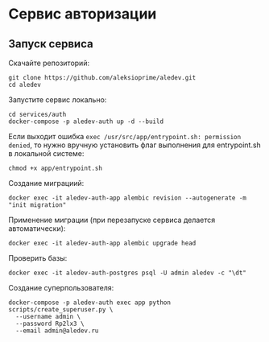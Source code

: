 # Сервис авторизации

## Запуск сервиса

Скачайте репозиторий:
```
git clone https://github.com/aleksioprime/aledev.git
cd aledev
```

Запустите сервис локально:
```
cd services/auth
docker-compose -p aledev-auth up -d --build
```

Если выходит ошибка `exec /usr/src/app/entrypoint.sh: permission denied`, то нужно вручную установить флаг выполнения для entrypoint.sh в локальной системе:
```
chmod +x app/entrypoint.sh
```

Создание миграциий:
```shell
docker exec -it aledev-auth-app alembic revision --autogenerate -m "init migration"
```

Применение миграции (при перезапуске сервиса делается автоматически):
```shell
docker exec -it aledev-auth-app alembic upgrade head
```

Проверить базы:
```
docker exec -it aledev-auth-postgres psql -U admin aledev -c "\dt"
```

Создание суперпользователя:
```shell
docker-compose -p aledev-auth exec app python scripts/create_superuser.py \
  --username admin \
  --password Rp2lx3 \
  --email admin@aledev.ru
```